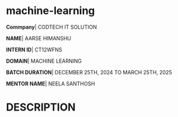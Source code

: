 # machine-learning

**Commpany**| CODTECH IT SOLUTION

**NAME**| AARSE HIMANSHU

**INTERN ID**| CT12WFNS

**DOMAIN**| MACHINE LEARNING

**BATCH DURATION**| DECEMBER 25TH, 2024 TO MARCH 25TH, 2025

**MENTOR NAME**| NEELA SANTHOSH

# DESCRIPTION 
